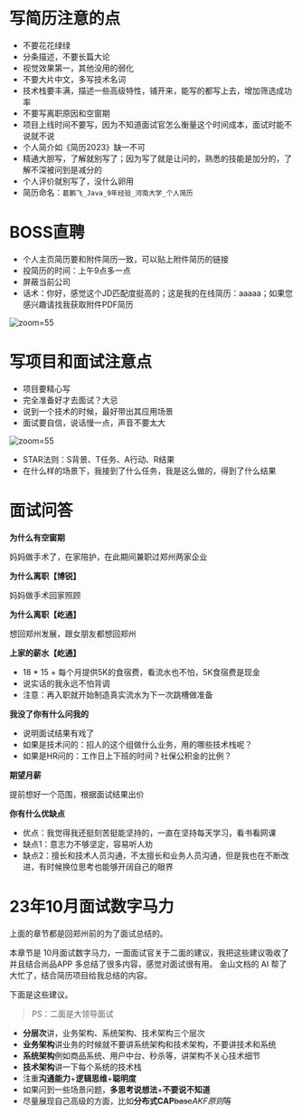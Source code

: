 # 写简历注意的点

- 不要花花绿绿
- 分条描述，不要长篇大论
- 视觉效果第一，其他没用的弱化
- 不要大片中文，多写技术名词
- 技术栈要丰满，描述一些高级特性，铺开来，能写的都写上去，增加筛选成功率
- 不要写离职原因和空窗期
- 项目上线时间不要写，因为不知道面试官怎么衡量这个时间成本，面试时能不说就不说
- 个人简介如《简历2023》缺一不可
- 精通大胆写，了解就别写了；因为写了就是让问的，熟悉的技能是加分的，了解不深被问到是减分的
- 个人评价就别写了，没什么卵用
- 简历命名：`葛鹏飞_Java_9年经验_河南大学_个人简历`

# BOSS直聘

- 个人主页简历要和附件简历一致，可以贴上附件简历的链接
- 投简历的时间：上午9点多一点
- 屏蔽当前公司
- 话术：你好，感觉这个JD匹配度挺高的；这是我的在线简历：aaaaa；如果您感兴趣请找我获取附件PDF简历

![zoom=55](1e9c43f2b7464c4a3e8ce819d9169c3b.png)

# 写项目和面试注意点

- 项目要精心写
- 完全准备好才去面试？大忌
- 说到一个技术的时候，最好带出其应用场景
- 面试要自信，说话慢一点，声音不要太大

![zoom=55](617d2f5b0c4bf15deffbefb7415e9ceb.png)

- STAR法则：S背景、T任务、A行动、R结果
- 在什么样的场景下，我接到了什么任务，我是这么做的，得到了什么结果

# 面试问答

**为什么有空窗期**

妈妈做手术了，在家陪护，在此期间兼职过郑州两家企业

**为什么离职【博锐】**

妈妈做手术回家照顾

**为什么离职【屹通】**

想回郑州发展，跟女朋友都想回郑州

**上家的薪水【屹通】**

- 18 * 15 + 每个月提供5K的食宿费，看流水也不怕，5K食宿费是现金
- 说实话的我永远不怕背调
- 注意：再入职就开始制造真实流水为下一次跳槽做准备

**我没了你有什么问我的**

- 说明面试结果有戏了
- 如果是技术问的：招人的这个组做什么业务，用的哪些技术栈呢？
- 如果是HR问的：工作日上下班的时间？社保公积金的比例？

**期望月薪**

提前想好一个范围，根据面试结果出价

**你有什么优缺点**

- 优点：我觉得我还挺刻苦挺能坚持的，一直在坚持每天学习，看书看网课
- 缺点1：意志力不够坚定，容易听人劝
- 缺点2：擅长和技术人员沟通，不太擅长和业务人员沟通，但是我也在不断改进，有时候换位思考也能够开阔自己的眼界

# 23年10月面试数字马力

上面的章节都是回郑州前的为了面试总结的。

本章节是 10月面试数字马力，一面面试官关于二面的建议，我把这些建议吸收了并且结合尚品APP 多总结了很多内容，感觉对面试很有用。
金山文档的 AI 帮了大忙了，结合简历项目给我总结的内容。

下面是这些建议。

> PS：二面是大领导面试

- **分层次**讲，业务架构、系统架构、技术架构三个层次
- **业务架构**讲业务的时候就不要讲系统架构和技术架构，不要讲技术和系统
- **系统架构**例如商品系统、用户中台、秒杀等，讲架构不关心技术细节
- **技术架构**讲一下每个系统的技术栈
- 注重**沟通能力**+**逻辑思维**+**聪明度**
- 如果问到一些场景问题，**多思考说想法**+**不要说不知道**
- 尽量展现自己高级的方面，比如**分布式CAP**~~base~~*AKF原则*等